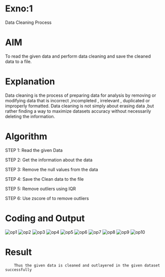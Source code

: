 # Exno:1
Data Cleaning Process

# AIM
To read the given data and perform data cleaning and save the cleaned data to a file.

# Explanation
Data cleaning is the process of preparing data for analysis by removing or modifying data that is incorrect ,incompleted , irrelevant , duplicated or improperly formatted. Data cleaning is not simply about erasing data ,but rather finding a way to maximize datasets accuracy without necessarily deleting the information.

# Algorithm
STEP 1: Read the given Data

STEP 2: Get the information about the data

STEP 3: Remove the null values from the data

STEP 4: Save the Clean data to the file

STEP 5: Remove outliers using IQR

STEP 6: Use zscore of to remove outliers

# Coding and Output
![op1](image-1.png)
          ![op2](image.png)
          ![op3](image-2.png)
          ![op4](image-3.png)
          ![op5](image-4.png)
          ![op6](image-5.png)
          ![op7](image-6.png)
          ![op8](image-7.png)
          ![op9](image-8.png)
          ![op10](image-9.png)
# Result
        Thus the given data is cleaned and outlayered in the given dataset successfully
